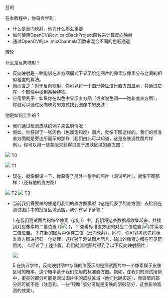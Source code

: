 目的

在本教程中，你将会学到：

* 什么是反向映射，他为什么那么重要
* 如何使用OpenCV的cv::calcBackProject函数来计算反向映射
* 通过OpenCV的cv::mixChannels函数来混合不同的色彩通道

理论

什么是反向映射？

* 反向映射是一种能够在直方图模式下显示给定图片的像素与像素分布之间的相似程度的算法。
* 简而言之：对于反向映射，你可以将一个图形特征进行直方图显示，并通过它在一个图像中找到某种特征。
* 应用层例子：如果你在肉色中显示直方图（或者说色调——饱和度直方图），你就可以通过反向映射的方式找到图像中的皮肤：

他是如何工作的？

* 我们通过检测皮肤的例子来说明情况：
* 假如，你获得了一张肉色（色调饱和度）图片，就像下图这样的。我们的标准直方图就是旁边所展示的那样（我们由此可以知道，这是皮肤调性图片样例）。你可以用一些蒙版来获得只属于皮肤区域的直方图：

![](https://docs.opencv.org/4.1.0/Back_Projection_Theory0.jpg)
T0

![](https://docs.opencv.org/4.1.0/Back_Projection_Theory1.jpg)
T1

* 现在，就像假设一下，你获得了另外一张手的照片（测试照片），就像下图那样：（还有他的直方图）

![](https://docs.opencv.org/4.1.0/Back_Projection_Theory2.jpg)
T2
![](https://docs.opencv.org/4.1.0/Back_Projection_Theory3.jpg)
T3

* 当前我们需要做的便是用我们的直方图模型（这是代表手的直方图）去检测在测试图片中的批复区域范围。我们有以下步骤：
    
    1.在我们测试图片的每个像素（p(i,j)）中，我们将这些数据都收集起来，并找到对应像素的二值位置 ((![](http://latex.codecogs.com/gif.latex?h_{i,j},s_{i,j)) )。
    2.查看标准直方图的对应二值位置(![](http://latex.codecogs.com/gif.latex?h_{i,j},s_{i,j))并读取二值位置。
    3.在新的图片中保存二值（反向映射）。同时，你可以考虑先将标准直方图进行归一化处理，这样对于测试图片而言，输出的像素之都在可见范围内。
    4.经过了上述步骤，我们就测试图片得到了以下反向映射图片：

    ![](https://docs.opencv.org/4.1.0/Back_Projection_Theory4.jpg)

    5.在统计学中，反向映射图中存储的值表示的是测试图片中一个像素属于皮肤区域的概率，这个概率基于我们使用的标准直方图。例如，在我们的测试用例中，更亮的部分可能是测试图片中的皮肤区域（他们也确实是），而较暗的部分则可能不是（注意到，一些“较暗”部分可能是皮肤的阴影部分，这会影响监测的效果）。